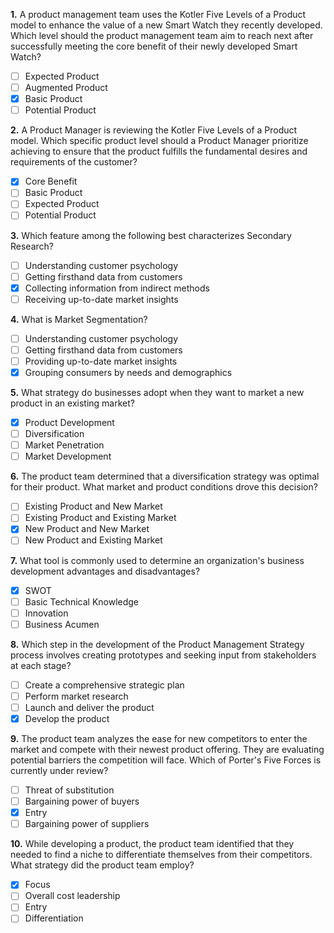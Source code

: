  **1.** A product management team uses the Kotler Five Levels of a Product model to enhance the value of a new Smart Watch they recently developed. Which level should the product management team aim to reach next after successfully meeting the core benefit of their newly developed Smart Watch?

- [ ] Expected Product
- [ ] Augmented Product
- [x] Basic Product
- [ ] Potential Product

 **2.** A Product Manager is reviewing the Kotler Five Levels of a Product model. Which specific product level should a Product Manager prioritize achieving to ensure that the product fulfills the fundamental desires and requirements of the customer?
- [x] Core Benefit
- [ ] Basic Product
- [ ] Expected Product
- [ ] Potential Product

 **3.** Which feature among the following best characterizes Secondary Research?

- [ ] Understanding customer psychology
- [ ] Getting firsthand data from customers
- [x] Collecting information from indirect methods
- [ ] Receiving up-to-date market insights

 **4.** What is Market Segmentation?

- [ ] Understanding customer psychology
- [ ] Getting firsthand data from customers
- [ ] Providing up-to-date market insights
- [x] Grouping consumers by needs and demographics

 **5.** What strategy do businesses adopt when they want to market a new product in an existing market?
- [x] Product Development
- [ ] Diversification
- [ ] Market Penetration
- [ ] Market Development

 **6.** The product team determined that a diversification strategy was optimal for their product. What market and product conditions drove this decision?
- [ ] Existing Product and New Market
- [ ] Existing Product and Existing Market
- [x] New Product and New Market
- [ ] New Product and Existing Market

 **7.** What tool is commonly used to determine an organization's business development advantages and disadvantages?

- [x] SWOT
- [ ] Basic Technical Knowledge
- [ ] Innovation
- [ ] Business Acumen

 **8.** Which step in the development of the Product Management Strategy process involves creating prototypes and seeking input from stakeholders at each stage?

- [ ] Create a comprehensive strategic plan
- [ ] Perform market research
- [ ] Launch and deliver the product
- [x] Develop the product

 **9.** The product team analyzes the ease for new competitors to enter the market and compete with their newest product offering. They are evaluating potential barriers the competition will face. Which of Porter's Five Forces is currently under review?
- [ ] Threat of substitution
- [ ] Bargaining power of buyers
- [x] Entry
- [ ] Bargaining power of suppliers

 **10.** While developing a product, the product team identified that they needed to find a niche to differentiate themselves from their competitors. What strategy did the product team employ?

- [x] Focus
- [ ] Overall cost leadership
- [ ] Entry
- [ ] Differentiation

